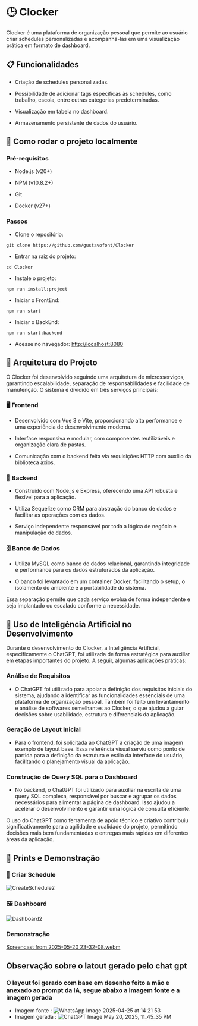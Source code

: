 # 🕒 Clocker
Clocker é uma plataforma de organização pessoal que permite ao usuário criar schedules personalizadas e acompanhá-las em uma visualização prática em formato de dashboard.

## 📋 Funcionalidades
 - Criação de schedules personalizadas.

 - Possibilidade de adicionar tags específicas às schedules, como trabalho, escola, entre outras categorias predeterminadas.

 - Visualização em tabela no dashboard.

 - Armazenamento persistente de dados do usuário.

## 🚀 Como rodar o projeto localmente
### Pré-requisitos

 - Node.js (v20+)

 - NPM (v10.8.2+)

 - Git

 - Docker (v27+)

### Passos
 - Clone o repositório:

```
git clone https://github.com/gustavofont/Clocker
```
 - Entrar na raiz do projeto:
```
cd Clocker
```
 - Instale o projeto:
```
npm run install:project
```
 - Iniciar o FrontEnd:
```
npm run start
```
 - Iniciar o BackEnd:
```
npm run start:backend
```
 - Acesse no navegador:
[http://localhost:8080](http://localhost:8080)
## 🧱 Arquitetura do Projeto
O Clocker foi desenvolvido seguindo uma arquitetura de microsserviços, garantindo escalabilidade, separação de responsabilidades e facilidade de manutenção. O sistema é dividido em três serviços principais:

### 🖥️ Frontend
 - Desenvolvido com Vue 3 e Vite, proporcionando alta performance e uma experiência de desenvolvimento moderna.

 - Interface responsiva e modular, com componentes reutilizáveis e organização clara de pastas.

 - Comunicação com o backend feita via requisições HTTP com auxílio da biblioteca axios.

### 🔧 Backend
 - Construído com Node.js e Express, oferecendo uma API robusta e flexível para a aplicação.

 - Utiliza Sequelize como ORM para abstração do banco de dados e facilitar as operações com os dados.

 - Serviço independente responsável por toda a lógica de negócio e manipulação de dados.

### 🗄 Banco de Dados
 - Utiliza MySQL como banco de dados relacional, garantindo integridade e performance para os dados estruturados da aplicação.

 - O banco foi levantado em um container Docker, facilitando o setup, o isolamento do ambiente e a portabilidade do sistema.

Essa separação permite que cada serviço evolua de forma independente e seja implantado ou escalado conforme a necessidade.

## 🤖 Uso de Inteligência Artificial no Desenvolvimento
Durante o desenvolvimento do Clocker, a Inteligência Artificial, especificamente o ChatGPT, foi utilizada de forma estratégica para auxiliar em etapas importantes do projeto. A seguir, algumas aplicações práticas:

### Análise de Requisitos
 - O ChatGPT foi utilizado para apoiar a definição dos requisitos iniciais do sistema, ajudando a identificar as funcionalidades essenciais de uma plataforma de organização pessoal. Também foi feito um levantamento e análise de softwares semelhantes ao Clocker, o que ajudou a guiar decisões sobre usabilidade, estrutura e diferenciais da aplicação.

### Geração de Layout Inicial
 - Para o frontend, foi solicitada ao ChatGPT a criação de uma imagem exemplo de layout base. Essa referência visual serviu como ponto de partida para a definição da estrutura e estilo da interface do usuário, facilitando o planejamento visual da aplicação.

### Construção de Query SQL para o Dashboard
 - No backend, o ChatGPT foi utilizado para auxiliar na escrita de uma query SQL complexa, responsável por buscar e agrupar os dados necessários para alimentar a página de dashboard. Isso ajudou a acelerar o desenvolvimento e garantir uma lógica de consulta eficiente.

O uso do ChatGPT como ferramenta de apoio técnico e criativo contribuiu significativamente para a agilidade e qualidade do projeto, permitindo decisões mais bem fundamentadas e entregas mais rápidas em diferentes áreas da aplicação.

## 📸 Prints e Demonstração

### 📅 Criar Schedule

![CreateSchedule2](https://github.com/user-attachments/assets/1bfb946b-4cfb-4c0f-8a9a-47ae54effffb)

### 🖼 Dashboard

![Dashboard2](https://github.com/user-attachments/assets/4786d3ab-e6a3-46d6-a177-35fa19369cf7)

### Demonstração

[Screencast from 2025-05-20 23-32-08.webm](https://github.com/user-attachments/assets/45ffe070-1800-482b-a341-05defd146c6b)

## Observação sobre o latout gerado pelo chat gpt
 ### O layout foi gerado com base em desenho feito a mão e anexado ao prompt da IA, segue abaixo a imagem fonte e a imagem gerada
 - Imagem fonte : ![WhatsApp Image 2025-04-25 at 14 21 53](https://github.com/user-attachments/assets/733ae8ed-efb6-49bd-8e5b-d89b1eda1aa8)
 - Imagem gerada : ![ChatGPT Image May 20, 2025, 11_45_35 PM](https://github.com/user-attachments/assets/c7c74568-e388-411a-8172-88a23c8f293e)
